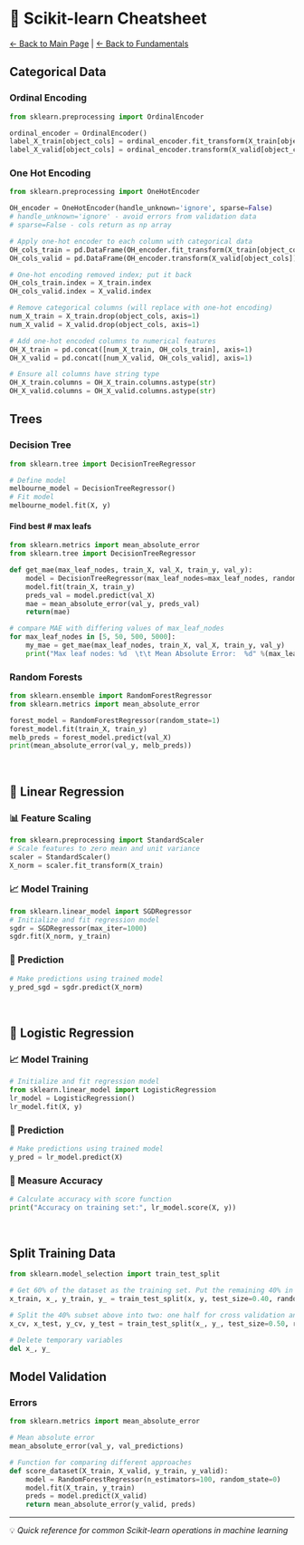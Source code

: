 # 🤖 Scikit-learn Cheatsheet

[← Back to Main Page](../../../README.md) | [← Back to Fundamentals](../../README.md)

## Categorical Data
### Ordinal Encoding
```python
from sklearn.preprocessing import OrdinalEncoder

ordinal_encoder = OrdinalEncoder()
label_X_train[object_cols] = ordinal_encoder.fit_transform(X_train[object_cols])
label_X_valid[object_cols] = ordinal_encoder.transform(X_valid[object_cols])
```

### One Hot Encoding
```python
from sklearn.preprocessing import OneHotEncoder

OH_encoder = OneHotEncoder(handle_unknown='ignore', sparse=False)
# handle_unknown='ignore' - avoid errors from validation data
# sparse=False - cols return as np array

# Apply one-hot encoder to each column with categorical data
OH_cols_train = pd.DataFrame(OH_encoder.fit_transform(X_train[object_cols]))
OH_cols_valid = pd.DataFrame(OH_encoder.transform(X_valid[object_cols]))

# One-hot encoding removed index; put it back
OH_cols_train.index = X_train.index
OH_cols_valid.index = X_valid.index

# Remove categorical columns (will replace with one-hot encoding)
num_X_train = X_train.drop(object_cols, axis=1)
num_X_valid = X_valid.drop(object_cols, axis=1)

# Add one-hot encoded columns to numerical features
OH_X_train = pd.concat([num_X_train, OH_cols_train], axis=1)
OH_X_valid = pd.concat([num_X_valid, OH_cols_valid], axis=1)

# Ensure all columns have string type
OH_X_train.columns = OH_X_train.columns.astype(str)
OH_X_valid.columns = OH_X_valid.columns.astype(str)
```

## Trees

### Decision Tree

```python
from sklearn.tree import DecisionTreeRegressor 

# Define model
melbourne_model = DecisionTreeRegressor()
# Fit model
melbourne_model.fit(X, y)
```

#### Find best # max leafs
```python
from sklearn.metrics import mean_absolute_error
from sklearn.tree import DecisionTreeRegressor

def get_mae(max_leaf_nodes, train_X, val_X, train_y, val_y):
    model = DecisionTreeRegressor(max_leaf_nodes=max_leaf_nodes, random_state=0)
    model.fit(train_X, train_y)
    preds_val = model.predict(val_X)
    mae = mean_absolute_error(val_y, preds_val)
    return(mae)

# compare MAE with differing values of max_leaf_nodes
for max_leaf_nodes in [5, 50, 500, 5000]:
    my_mae = get_mae(max_leaf_nodes, train_X, val_X, train_y, val_y)
    print("Max leaf nodes: %d  \t\t Mean Absolute Error:  %d" %(max_leaf_nodes, my_mae))
```

### Random Forests
```python
from sklearn.ensemble import RandomForestRegressor
from sklearn.metrics import mean_absolute_error

forest_model = RandomForestRegressor(random_state=1)
forest_model.fit(train_X, train_y)
melb_preds = forest_model.predict(val_X)
print(mean_absolute_error(val_y, melb_preds))
```

<br>

## 📝 Linear Regression 


### 📊 Feature Scaling
```python
from sklearn.preprocessing import StandardScaler
# Scale features to zero mean and unit variance
scaler = StandardScaler()
X_norm = scaler.fit_transform(X_train)
```

### 📈 Model Training
```python
from sklearn.linear_model import SGDRegressor
# Initialize and fit regression model
sgdr = SGDRegressor(max_iter=1000)
sgdr.fit(X_norm, y_train)
```

### 🎯 Prediction
```python
# Make predictions using trained model
y_pred_sgd = sgdr.predict(X_norm)
```
<br>

## 📝 Logistic Regression 


### 📈 Model Training
```python
# Initialize and fit regression model
from sklearn.linear_model import LogisticRegression
lr_model = LogisticRegression()
lr_model.fit(X, y)
```

### 🎯 Prediction
```python
# Make predictions using trained model
y_pred = lr_model.predict(X)
```

### 🎯 Measure Accuracy
```python
# Calculate accuracy with score function
print("Accuracy on training set:", lr_model.score(X, y))
```
<br> 

## Split Training Data
```python
from sklearn.model_selection import train_test_split

# Get 60% of the dataset as the training set. Put the remaining 40% in temporary variables: x_ and y_.
x_train, x_, y_train, y_ = train_test_split(x, y, test_size=0.40, random_state=1)

# Split the 40% subset above into two: one half for cross validation and the other for the test set
x_cv, x_test, y_cv, y_test = train_test_split(x_, y_, test_size=0.50, random_state=1)

# Delete temporary variables
del x_, y_
```

## Model Validation

### Errors
```python
from sklearn.metrics import mean_absolute_error

# Mean absolute error
mean_absolute_error(val_y, val_predictions)

# Function for comparing different approaches
def score_dataset(X_train, X_valid, y_train, y_valid):
    model = RandomForestRegressor(n_estimators=100, random_state=0)
    model.fit(X_train, y_train)
    preds = model.predict(X_valid)
    return mean_absolute_error(y_valid, preds)
```

---
💡 _Quick reference for common Scikit-learn operations in machine learning_

